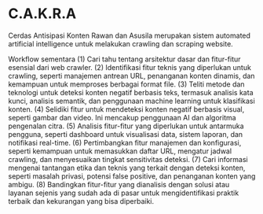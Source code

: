 # C.A.K.R.A
Cerdas Antisipasi Konten Rawan dan Asusila merupakan sistem automated artificial intelligence untuk melakukan crawling dan scraping website.

Workflow sementara
(1) Cari tahu tentang arsitektur dasar dan fitur-fitur esensial dari web crawler.
(2) Identifikasi fitur teknis yang diperlukan untuk crawling, seperti manajemen antrean URL, penanganan konten dinamis, dan kemampuan untuk memproses berbagai format file.
(3) Teliti metode dan teknologi untuk deteksi konten negatif berbasis teks, termasuk analisis kata kunci, analisis semantik, dan penggunaan machine learning untuk klasifikasi konten.
(4) Selidiki fitur untuk mendeteksi konten negatif berbasis visual, seperti gambar dan video. Ini mencakup penggunaan AI dan algoritma pengenalan citra.
(5) Analisis fitur-fitur yang diperlukan untuk antarmuka pengguna, seperti dashboard untuk visualisasi data, sistem laporan, dan notifikasi real-time.
(6) Pertimbangkan fitur manajemen dan konfigurasi, seperti kemampuan untuk memasukkan daftar URL, mengatur jadwal crawling, dan menyesuaikan tingkat sensitivitas deteksi.
(7) Cari informasi mengenai tantangan etika dan teknis yang terkait dengan deteksi konten, seperti masalah privasi, potensi false positive, dan penanganan konten yang ambigu.
(8) Bandingkan fitur-fitur yang dianalisis dengan solusi atau layanan sejenis yang sudah ada di pasar untuk mengidentifikasi praktik terbaik dan kekurangan yang bisa diperbaiki.
